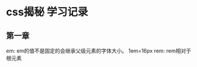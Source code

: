 <!--
 * @Author: your name
 * @Date: 2021-07-07 17:46:49
 * @LastEditTime: 2021-07-07 19:12:52
 * @LastEditors: Please set LastEditors
 * @Description: In User Settings Edit
 * @FilePath: \notes\study notes\css-study\css-style.md
-->
# css揭秘 学习记录
## 第一章
  em: em的值不是固定的会继承父级元素的字体大小。
  1em=16px
  rem: rem相对于根元素

